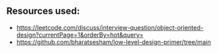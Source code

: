 ## Resources used:

- https://leetcode.com/discuss/interview-question/object-oriented-design?currentPage=1&orderBy=hot&query=
- https://github.com/bharatsesham/low-level-design-primer/tree/main
